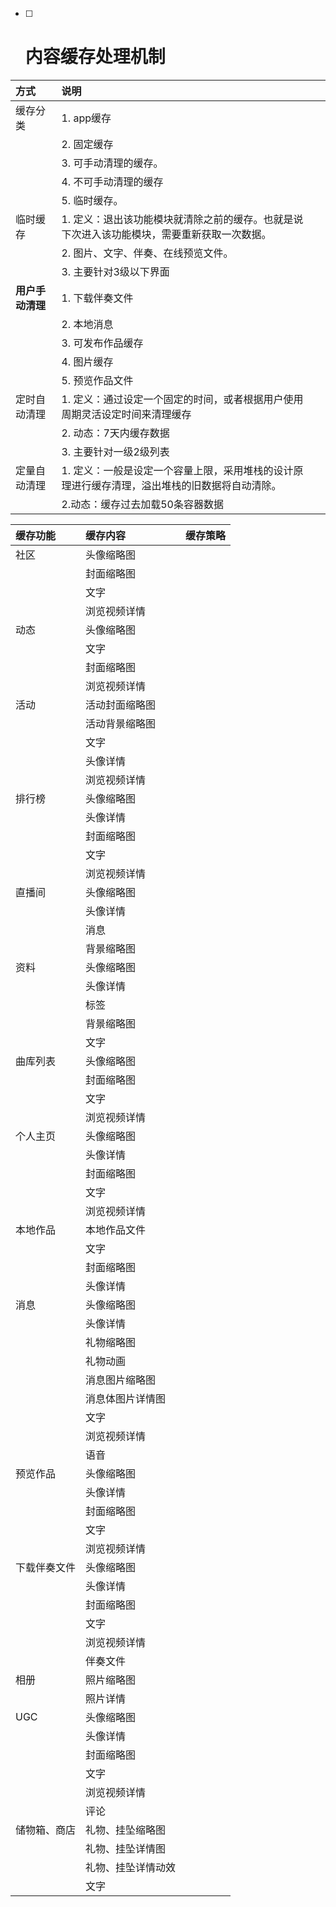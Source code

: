 * [ ] # 内容缓存处理机制

| 方式 | 说明 |  |
| :--- | :--- | :--- |
| 缓存分类 | 1. app缓存 |  |
|  | 2. 固定缓存 |  |
|  | 3. 可手动清理的缓存。 |  |
|  | 4. 不可手动清理的缓存 |  |
|  | 5. 临时缓存。 |  |
| 临时缓存 | 1. 定义：退出该功能模块就清除之前的缓存。也就是说下次进入该功能模块，需要重新获取一次数据。 |  |
|  | 2. 图片、文字、伴奏、在线预览文件。 |  |
|  | 3. 主要针对3级以下界面 |  |
| **用户手动清理** | 1. 下载伴奏文件 |  |
|  | 2. 本地消息 |  |
|  | 3. 可发布作品缓存 |  |
|  | 4. 图片缓存 |  |
|  | 5. 预览作品文件 |  |
| 定时自动清理 | 1. 定义：通过设定一个固定的时间，或者根据用户使用周期灵活设定时间来清理缓存 |  |
|  | 2.  动态：7天内缓存数据 |  |
|  | 3. 主要针对一级2级列表 |  |
| 定量自动清理 | 1. 定义：一般是设定一个容量上限，采用堆栈的设计原理进行缓存清理，溢出堆栈的旧数据将自动清除。 |  |
|  | 2.动态：缓存过去加载50条容器数据 |  |

| 缓存功能 | 缓存内容 | 缓存策略 |
| :--- | :--- | :--- |
| 社区 | 头像缩略图 |  |
|  | 封面缩略图 |  |
|  | 文字 |  |
|  | 浏览视频详情 |  |
| 动态 | 头像缩略图 |  |
|  | 文字 |  |
|  | 封面缩略图 |  |
|  | 浏览视频详情 |  |
| 活动 | 活动封面缩略图 |  |
|  | 活动背景缩略图 |  |
|  | 文字 |  |
|  | 头像详情 |  |
|  | 浏览视频详情 |  |
| 排行榜 | 头像缩略图 |  |
|  | 头像详情 |  |
|  | 封面缩略图 |  |
|  | 文字 |  |
|  | 浏览视频详情 |  |
| 直播间 | 头像缩略图 |  |
|  | 头像详情 |  |
|  | 消息 |  |
|  | 背景缩略图 |  |
| 资料 | 头像缩略图 |  |
|  | 头像详情 |  |
|  | 标签 |  |
|  | 背景缩略图 |  |
|  | 文字 |  |
| 曲库列表 | 头像缩略图 |  |
|  | 封面缩略图 |  |
|  | 文字 |  |
|  | 浏览视频详情 |  |
| 个人主页 | 头像缩略图 |  |
|  | 头像详情 |  |
|  | 封面缩略图 |  |
|  | 文字 |  |
|  | 浏览视频详情 |  |
| 本地作品 | 本地作品文件 |  |
|  | 文字 |  |
|  | 封面缩略图 |  |
|  | 头像详情 |  |
| 消息 | 头像缩略图 |  |
|  | 头像详情 |  |
|  | 礼物缩略图 |  |
|  | 礼物动画 |  |
|  | 消息图片缩略图 |  |
|  | 消息体图片详情图 |  |
|  | 文字 |  |
|  | 浏览视频详情 |  |
|  | 语音 |  |
| 预览作品 | 头像缩略图 |  |
|  | 头像详情 |  |
|  | 封面缩略图 |  |
|  | 文字 |  |
|  | 浏览视频详情 |  |
| 下载伴奏文件 | 头像缩略图 |  |
|  | 头像详情 |  |
|  | 封面缩略图 |  |
|  | 文字 |  |
|  | 浏览视频详情 |  |
|  | 伴奏文件 |  |
| 相册 | 照片缩略图 |  |
|  | 照片详情 |  |
| UGC | 头像缩略图 |  |
|  | 头像详情 |  |
|  | 封面缩略图 |  |
|  | 文字 |  |
|  | 浏览视频详情 |  |
|  | 评论 |  |
| 储物箱、商店 | 礼物、挂坠缩略图 |  |
|  | 礼物、挂坠详情图 |  |
|  | 礼物、挂坠详情动效 |  |
|  | 文字 |  |



